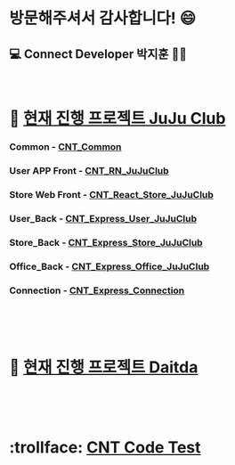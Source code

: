 # 방문해주셔서 감사합니다! 😄  

## :computer: Connect Developer 박지훈 👨‍💻
<br />

# :beer: [현재 진행 프로젝트 JuJu Club](https://github.com/users/HeroNoah/projects/7)

### Common - [CNT_Common](https://github.com/HeroNoah/CNT_Common)
### User APP Front - [CNT_RN_JuJuClub](https://github.com/HeroNoah/CNT_RN_JuJuClub)
### Store Web Front - [CNT_React_Store_JuJuClub](https://github.com/HeroNoah/CNT_React_Store_JuJuClub)
### User_Back - [CNT_Express_User_JuJuClub](https://github.com/HeroNoah/CNT_Express_User_JuJuClub)
### Store_Back - [CNT_Express_Store_JuJuClub](https://github.com/HeroNoah/CNT_Express_Store_JuJuClub)
### Office_Back - [CNT_Express_Office_JuJuClub](https://github.com/HeroNoah/CNT_Express_Office_JuJuClub)
### Connection - [CNT_Express_Connection](https://github.com/HeroNoah/CNT_Express_Connection)
<br />
<br />
<br />

# :office: [현재 진행 프로젝트 Daitda](https://github.com/users/HeroNoah/projects/5)
<br />
<br />
<br />

# :trollface: [CNT Code Test](https://github.com/users/HeroNoah/projects/8)
